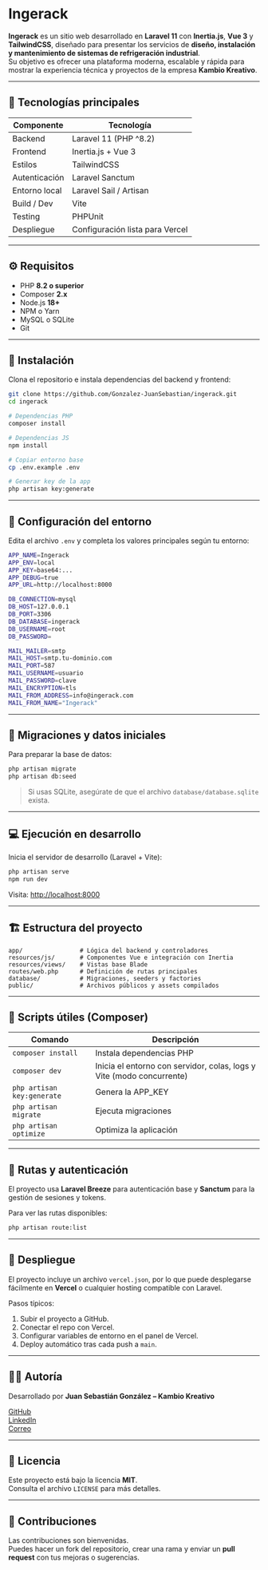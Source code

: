 # Ingerack

**Ingerack** es un sitio web desarrollado en **Laravel 11** con **Inertia.js**, **Vue 3** y **TailwindCSS**, diseñado para presentar los servicios de **diseño, instalación y mantenimiento de sistemas de refrigeración industrial**.  
Su objetivo es ofrecer una plataforma moderna, escalable y rápida para mostrar la experiencia técnica y proyectos de la empresa **Kambio Kreativo**.

---

## 🚀 Tecnologías principales

| Componente | Tecnología |
|-------------|-------------|
| Backend | Laravel 11 (PHP ^8.2) |
| Frontend | Inertia.js + Vue 3 |
| Estilos | TailwindCSS |
| Autenticación | Laravel Sanctum |
| Entorno local | Laravel Sail / Artisan |
| Build / Dev | Vite |
| Testing | PHPUnit |
| Despliegue | Configuración lista para Vercel |

---

## ⚙️ Requisitos

- PHP **8.2 o superior**
- Composer **2.x**
- Node.js **18+**
- NPM o Yarn
- MySQL o SQLite
- Git

---

## 🧩 Instalación

Clona el repositorio e instala dependencias del backend y frontend:

```bash
git clone https://github.com/Gonzalez-JuanSebastian/ingerack.git
cd ingerack

# Dependencias PHP
composer install

# Dependencias JS
npm install

# Copiar entorno base
cp .env.example .env

# Generar key de la app
php artisan key:generate
```

---

## 🧠 Configuración del entorno

Edita el archivo `.env` y completa los valores principales según tu entorno:

```bash
APP_NAME=Ingerack
APP_ENV=local
APP_KEY=base64:...
APP_DEBUG=true
APP_URL=http://localhost:8000

DB_CONNECTION=mysql
DB_HOST=127.0.0.1
DB_PORT=3306
DB_DATABASE=ingerack
DB_USERNAME=root
DB_PASSWORD=

MAIL_MAILER=smtp
MAIL_HOST=smtp.tu-dominio.com
MAIL_PORT=587
MAIL_USERNAME=usuario
MAIL_PASSWORD=clave
MAIL_ENCRYPTION=tls
MAIL_FROM_ADDRESS=info@ingerack.com
MAIL_FROM_NAME="Ingerack"
```

---

## 🧪 Migraciones y datos iniciales

Para preparar la base de datos:

```bash
php artisan migrate
php artisan db:seed
```

> Si usas SQLite, asegúrate de que el archivo `database/database.sqlite` exista.

---

## 💻 Ejecución en desarrollo

Inicia el servidor de desarrollo (Laravel + Vite):

```bash
php artisan serve
npm run dev
```

Visita: [http://localhost:8000](http://localhost:8000)

---

## 🏗️ Estructura del proyecto

```
app/                # Lógica del backend y controladores
resources/js/       # Componentes Vue e integración con Inertia
resources/views/    # Vistas base Blade
routes/web.php      # Definición de rutas principales
database/           # Migraciones, seeders y factories
public/             # Archivos públicos y assets compilados
```

---

## 🧰 Scripts útiles (Composer)

| Comando | Descripción |
|----------|--------------|
| `composer install` | Instala dependencias PHP |
| `composer dev` | Inicia el entorno con servidor, colas, logs y Vite (modo concurrente) |
| `php artisan key:generate` | Genera la APP_KEY |
| `php artisan migrate` | Ejecuta migraciones |
| `php artisan optimize` | Optimiza la aplicación |

---

## 🧭 Rutas y autenticación

El proyecto usa **Laravel Breeze** para autenticación base y **Sanctum** para la gestión de sesiones y tokens.

Para ver las rutas disponibles:
```bash
php artisan route:list
```

---

## 🧱 Despliegue

El proyecto incluye un archivo `vercel.json`, por lo que puede desplegarse fácilmente en **Vercel** o cualquier hosting compatible con Laravel.

Pasos típicos:
1. Subir el proyecto a GitHub.  
2. Conectar el repo con Vercel.  
3. Configurar variables de entorno en el panel de Vercel.  
4. Deploy automático tras cada push a `main`.

---

## 🧑‍💻 Autoría

Desarrollado por **Juan Sebastián González – Kambio Kreativo**

[GitHub](https://github.com/Gonzalez-JuanSebastian)  
[LinkedIn](https://linkedin.com/in/juan-sebastian-gonzalez)  
[Correo](mailto:info@kambiokreativo.com)

---

## 📜 Licencia

Este proyecto está bajo la licencia **MIT**.  
Consulta el archivo `LICENSE` para más detalles.

---

## 🌟 Contribuciones

Las contribuciones son bienvenidas.  
Puedes hacer un fork del repositorio, crear una rama y enviar un **pull request** con tus mejoras o sugerencias.
